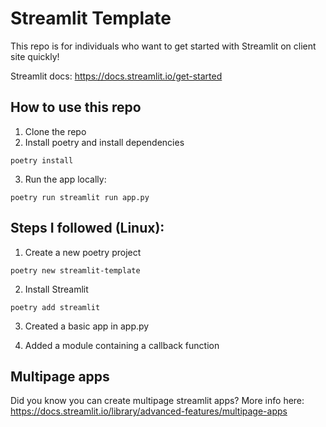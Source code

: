 # Streamlit Template 

This repo is for individuals who want to get started with Streamlit on client site quickly!

Streamlit docs:  https://docs.streamlit.io/get-started

## How to use this repo

1. Clone the repo
2. Install poetry and install dependencies
```
poetry install
```
3. Run the app locally:
```
poetry run streamlit run app.py
```


## Steps I followed (Linux):

1. Create a new poetry project
```
poetry new streamlit-template
```

2. Install Streamlit
```
poetry add streamlit
```

3. Created a basic app in app.py

4. Added a module containing a callback function


## Multipage apps

Did you know you can create multipage streamlit apps? More info here: https://docs.streamlit.io/library/advanced-features/multipage-apps